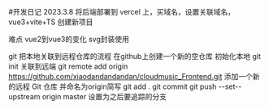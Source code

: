 #开发日记
2023.3.8
将后端部署到 vercel 上，买域名，设置关联域名，vue3+vite+TS 创建新项目

难点 vue2到vue3的变化
svg封装使用

git 把本地关联到远程仓库的流程
在github上创建一个新的空仓库
初始化本地 git init
关联到远端 git remote add origin https://github.com/xiaodandandandan/cloudmusic_Frontend.git 添加一个新的远程 Git 仓库 并命名为origin简写
git add .
git commit 
git push --set--upstream origin master 设置为之后要追踪的分支
